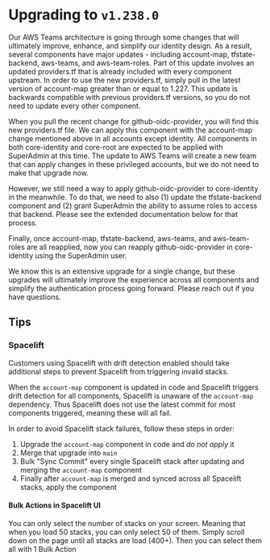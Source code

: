 # Upgrading to `v1.238.0`

Our AWS Teams architecture is going through some changes that will ultimately improve, enhance, and simplify our identity design. As a result, several components have major updates - including account-map, tfstate-backend, aws-teams, and aws-team-roles. Part of this update involves an updated providers.tf that is already included with every component upstream. In order to use the new providers.tf, simply pull in the latest version of account-map greater than or equal to 1.227. This update is backwards compatible with previous providers.tf versions, so you do not need to update every other component.

When you pull the recent change for github-oidc-provider, you will find this new providers.tf file. We can apply this component with the account-map change mentioned above in all accounts except identity. All components in both core-identity and core-root are expected to be applied with SuperAdmin at this time. The update to AWS Teams will create a new team that can apply changes in these privileged accounts, but we do not need to make that upgrade now.

However, we still need a way to apply github-oidc-provider to core-identity in the meanwhile. To do that, we need to also (1) update the tfstate-backend component and (2) grant SuperAdmin the ability to assume roles to access that backend. Please see the extended documentation below for that process.

Finally, once account-map, tfstate-backend, aws-teams, and aws-team-roles are all reapplied, now you can reapply github-oidc-provider in core-identity using the SuperAdmin user.

We know this is an extensive upgrade for a single change, but these upgrades will ultimately improve the experience across all components and simplify the authentication process going forward. Please reach out if you have questions.

## Tips

### Spacelift

Customers using Spacelift with drift detection enabled should take additional steps to prevent Spacelift from triggering invalid stacks.

When the `account-map` component is updated in code and Spacelift triggers drift detection for all components, Spacelift is unaware of the `account-map` dependency. Thus Spacelift does not use the latest commit for most components triggered, meaning these will all fail.

In order to avoid Spacelift stack failures, follow these steps in order:

1. Upgrade the `account-map` component in code and _do not apply_ it
2. Merge that upgrade into `main`
3. Bulk "Sync Commit" every single Spacelift stack after updating and merging the `account-map` component
4. Finally after `account-map` is merged and synced across all Spacelift stacks, apply the component

#### Bulk Actions in Spacelift UI

You can only select the number of stacks on your screen. Meaning that when you load 50 stacks, you can only select 50 of them. Simply scroll down on the page until all stacks are load (400+). Then you can select them all with 1 Bulk Action
